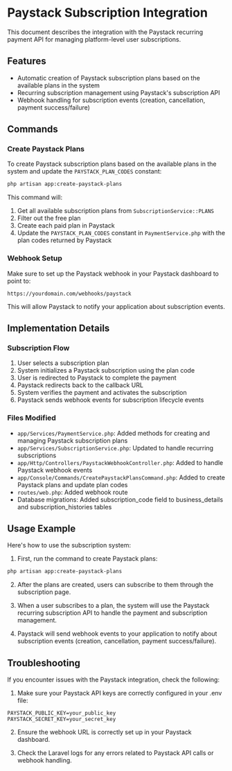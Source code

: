 # Paystack Subscription Integration

This document describes the integration with the Paystack recurring payment API for managing platform-level user subscriptions.

## Features

- Automatic creation of Paystack subscription plans based on the available plans in the system
- Recurring subscription management using Paystack's subscription API
- Webhook handling for subscription events (creation, cancellation, payment success/failure)

## Commands

### Create Paystack Plans

To create Paystack subscription plans based on the available plans in the system and update the `PAYSTACK_PLAN_CODES` constant:

```bash
php artisan app:create-paystack-plans
```

This command will:
1. Get all available subscription plans from `SubscriptionService::PLANS`
2. Filter out the free plan
3. Create each paid plan in Paystack
4. Update the `PAYSTACK_PLAN_CODES` constant in `PaymentService.php` with the plan codes returned by Paystack

### Webhook Setup

Make sure to set up the Paystack webhook in your Paystack dashboard to point to:

```
https://yourdomain.com/webhooks/paystack
```

This will allow Paystack to notify your application about subscription events.

## Implementation Details

### Subscription Flow

1. User selects a subscription plan
2. System initializes a Paystack subscription using the plan code
3. User is redirected to Paystack to complete the payment
4. Paystack redirects back to the callback URL
5. System verifies the payment and activates the subscription
6. Paystack sends webhook events for subscription lifecycle events

### Files Modified

- `app/Services/PaymentService.php`: Added methods for creating and managing Paystack subscription plans
- `app/Services/SubscriptionService.php`: Updated to handle recurring subscriptions
- `app/Http/Controllers/PaystackWebhookController.php`: Added to handle Paystack webhook events
- `app/Console/Commands/CreatePaystackPlansCommand.php`: Added to create Paystack plans and update plan codes
- `routes/web.php`: Added webhook route
- Database migrations: Added subscription_code field to business_details and subscription_histories tables

## Usage Example

Here's how to use the subscription system:

1. First, run the command to create Paystack plans:

```bash
php artisan app:create-paystack-plans
```

2. After the plans are created, users can subscribe to them through the subscription page.

3. When a user subscribes to a plan, the system will use the Paystack recurring subscription API to handle the payment and subscription management.

4. Paystack will send webhook events to your application to notify about subscription events (creation, cancellation, payment success/failure).

## Troubleshooting

If you encounter issues with the Paystack integration, check the following:

1. Make sure your Paystack API keys are correctly configured in your .env file:

```
PAYSTACK_PUBLIC_KEY=your_public_key
PAYSTACK_SECRET_KEY=your_secret_key
```

2. Ensure the webhook URL is correctly set up in your Paystack dashboard.

3. Check the Laravel logs for any errors related to Paystack API calls or webhook handling.

